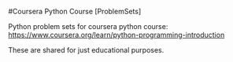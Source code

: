 #Coursera Python Course [ProblemSets] 

Python problem sets for coursera python course: https://www.coursera.org/learn/python-programming-introduction

These are shared for just educational purposes.
